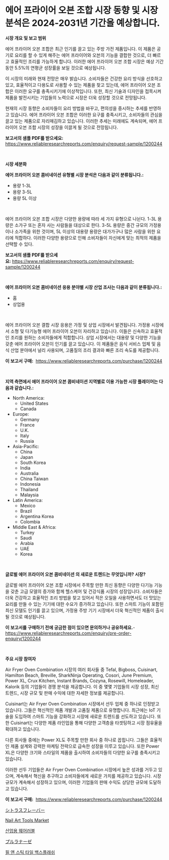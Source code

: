 <p><h1>에어 프라이어 오븐 조합 시장 동향 및 시장 분석은 2024-2031년 기간을 예상합니다.</h1></p><p><strong>시장 개요 및 보고 범위</strong></p>
<p><p>에어 프라이어 오븐 조합은 최근 인기를 끌고 있는 주방 가전 제품입니다. 이 제품은 공기로 요리를 할 수 있게 해주는 에어 프라이어와 오븐의 기능을 결합한 것으로, 더 빠르고 효율적인 조리를 가능하게 합니다. 이러한 에어 프라이어 오븐 조합 시장은 예상 기간 동안 5.5%의 연평균 성장률을 보일 것으로 예상됩니다.</p><p>이 시장의 미래와 현재 전망은 매우 밝습니다. 소비자들은 건강한 요리 방식을 선호하고 있고, 효율적이고 다용도로 사용할 수 있는 제품을 찾고 있는데, 에어 프라이어 오븐 조합은 이러한 요구를 충족시키기에 이상적입니다. 또한, 최신 기술과 디자인을 접목시켜 제품을 발전시키는 기업들의 노력으로 시장은 더욱 성장할 것으로 전망됩니다.</p><p>현재의 시장 동향은 소비자들이 요리 방법을 바꾸고, 편의성을 중시하는 추세를 반영하고 있습니다. 에어 프라이어 오븐 조합은 이러한 요구를 충족시키고, 소비자들의 관심을 끌고 있는 제품으로 자리매김하고 있습니다. 이러한 추세는 미래에도 계속되며, 에어 프라이어 오븐 조합 시장의 성장을 이끌게 될 것으로 전망됩니다.</p></p>
<p><strong>보고서의 샘플 PDF를 받으세요:</strong> <a href="https://www.reliableresearchreports.com/enquiry/request-sample/1200244">https://www.reliableresearchreports.com/enquiry/request-sample/1200244</a></p>
<p>&nbsp;</p>
<p><strong>시장 세분화</strong></p>
<p><strong>에어 프라이어 오븐 콤비네이션 유형별 시장 분석은 다음과 같이 분류됩니다.:</strong></p>
<p><ul><li>용량 1-3L</li><li>용량 3-5L</li><li>용량 5L 이상</li></ul></p>
<p>&nbsp;</p>
<p><p>에어 프라이어 오븐 조합 시장은 다양한 용량에 따라 세 가지 유형으로 나뉜다. 1-3L 용량은 소가구 또는 혼자 사는 사람들을 대상으로 한다. 3-5L 용량은 중간 규모의 가정용이나 소가족을 위한 것이며, 5L 이상의 대용량 용량은 대가가구나 많은 사람을 위한 요리에 적합하다. 이러한 다양한 용량으로 인해 소비자들이 자신에게 맞는 최적의 제품을 선택할 수 있다.</p></p>
<p><strong>보고서의 샘플 PDF를 받으세요:</strong>&nbsp;<a href="https://www.reliableresearchreports.com/enquiry/request-sample/1200244">https://www.reliableresearchreports.com/enquiry/request-sample/1200244</a></p>
<p>&nbsp;</p>
<p><strong> 에어 프라이어 오븐 콤비네이션 응용 분야별 시장 산업 조사는 다음과 같이 분류됩니다.:</strong></p>
<p><ul><li>홈</li><li>상업용</li></ul></p>
<p>&nbsp;</p>
<p><p>에어 프라이어 오븐 결합 시장 응용은 가정 및 상업 시장에서 발견됩니다. 가정용 시장에서 소형 및 다기능형 에어 프라이어 오븐이 자리하고 있습니다. 이들은 신속하고 효율적인 조리를 원하는 소비자들에게 적합합니다. 상업 시장에서는 대용량 및 다양한 기능을 갖춘 에어 프라이어 오븐이 인기를 끌고 있습니다. 이 제품들은 음식 서비스 업체 및 음식 산업 분야에서 널리 사용되며, 고품질의 조리 결과와 빠른 조리 속도를 제공합니다.</p></p>
<p><strong>이 보고서 구매:</strong>&nbsp; <a href="https://www.reliableresearchreports.com/purchase/1200244">https://www.reliableresearchreports.com/purchase/1200244</a></p>
<p>&nbsp;</p>
<p><strong>지역 측면에서 에어 프라이어 오븐 콤비네이션 지역별로 이용 가능한 시장 플레이어는 다음과 같습니다.:</strong></p>
<p><ul>
    <li>
        North America:
        <ul>
            <li>United States</li>
            <li>Canada</li>
        </ul>
    </li>
    <li>
        Europe:
        <ul>
            <li>Germany</li>
            <li>France</li>
            <li>U.K.</li>
            <li>Italy</li>
            <li>Russia</li>
        </ul>
    </li>
    <li>
        Asia-Pacific:
        <ul>
            <li>China</li>
            <li>Japan</li>
            <li>South Korea</li>
            <li>India</li>
            <li>Australia</li>
            <li>China Taiwan</li>
            <li>Indonesia</li>
            <li>Thailand</li>
            <li>Malaysia</li>
        </ul>
    </li>
    <li>
        Latin America:
        <ul>
            <li>Mexico</li>
            <li>Brazil</li>
            <li>Argentina Korea</li>
            <li>Colombia</li>
        </ul>
    </li>
    <li>
        Middle East & Africa:
        <ul>
            <li>Turkey</li>
            <li>Saudi</li>
            <li>Arabia</li>
            <li>UAE</li>
            <li>Korea</li>
        </ul>
    </li>
    </ul></p>
<p>&nbsp;</p>
<p><strong>글로벌 에어 프라이어 오븐 콤비네이션 의 새로운 트렌드는 무엇입니까? 시장?</strong></p>
<p><p>글로벌 에어 프라이어 오븐 조합 시장에서 주목할 만한 최신 동향은 다양한 다기능 기능을 갖춘 고급 모델의 증가와 함께 헬스케어 및 건강식품 시장의 성장입니다. 소비자들은 더욱 건강하고 효율적인 조리 방법을 찾고 있어서 적은 오일을 사용하면서도 더 맛있는 요리를 만들 수 있는 기기에 대한 수요가 증가하고 있습니다. 또한 스마트 기능이 포함된 최신 모델도 인기를 끌고 있으며, 가정용 주방 기기 시장에서 더욱 혁신적인 제품이 출시될 것으로 예상됩니다.</p></p>
<p><strong>이 보고서를 구매하기 전에 궁금한 점이 있으면 문의하거나 공유하세요.</strong>- <a href="https://www.reliableresearchreports.com/enquiry/pre-order-enquiry/1200244">https://www.reliableresearchreports.com/enquiry/pre-order-enquiry/1200244</a></p>
<p>&nbsp;</p>
<p><strong>주요 시장 참여자</strong></p>
<p><p>Air Fryer Oven Combination 시장의 여러 회사들 중 Tefal, Bigboss, Cuisinart, Hamilton Beach, Breville, SharkNinja Operating, Cosori, June Premium, Power XL, Crux Kitchen, Instant Brands, Cozyna, Rosewill, Homeleader, Kalorik 등의 기업들이 경쟁 분석을 제공합니다. 이 중 몇몇 기업들의 시장 성장, 최신 트렌드, 시장 규모 및 판매 수익에 대한 자세한 정보를 제공합니다.</p><p>Cuisinart는 Air Fryer Oven Combination 시장에서 선두 업체 중 하나로 인정받고 있습니다. 그들은 혁신적인 제품 개발과 고품질 제품으로 유명합니다. 최근에는 IoT 기술을 도입하여 스마트 기능을 강화하고 시장에 새로운 트렌드를 선도하고 있습니다. 또한 Cuisinart는 다양한 제품 라인업을 통해 다양한 고객층을 타겟팅하고 시장 점유율을 확대하고 있습니다.</p><p>다른 회사들 중에는 Power XL도 주목할 만한 회사 중 하나로 꼽힙니다. 그들은 효율적인 제품 설계와 강력한 마케팅 전략으로 급속한 성장을 이루고 있습니다. 또한 Power XL은 다양한 크기와 스타일의 제품을 출시하여 소비자들의 다양한 요구를 충족시키고 있습니다.</p><p>이러한 선두 기업들은 Air Fryer Oven Combination 시장에서 높은 성과를 거두고 있으며, 계속해서 혁신을 추구하고 소비자들에게 새로운 가치를 제공하고 있습니다. 시장 규모가 계속해서 성장하고 있으며, 이러한 기업들의 판매 수익도 상당한 규모에 도달하고 있습니다.</p></p>
<p><strong>이 보고서 구매:</strong>&nbsp;&nbsp;<a href="https://www.reliableresearchreports.com/purchase/1200244">https://www.reliableresearchreports.com/purchase/1200244</a></p>
<p><p><a href="https://medium.com/@matteills7854/%E3%82%B7%E3%83%88%E3%83%A9%E3%82%B9%E3%83%95%E3%83%AC%E3%83%BC%E3%83%90%E3%83%BC%E5%B8%82%E5%A0%B4%E8%AA%BF%E6%9F%BB%E3%83%AC%E3%83%9D%E3%83%BC%E3%83%88-%E3%81%9D%E3%81%AE%E6%AD%B4%E5%8F%B2%E3%81%A82031%E5%B9%B4%E3%81%BE%E3%81%A7%E3%81%AE%E4%BA%88%E6%B8%AC-b9a3b3c21d58">シトラスフレーバー</a></p><p><a href="https://issuu.com/reportprime-2/docs/nail-art-tools-market-size-2030.pptx">Nail Art Tools Market</a></p><p><a href="https://medium.com/@williefoster48/%EC%82%B0%EC%97%85%EC%9A%A9-%ED%97%A4%EC%96%B4%EB%9F%AC%EB%B8%94-%EC%8B%9C%EC%9E%A5-%EC%9D%B8%EC%82%AC%EC%9D%B4%ED%8A%B8-%EC%8B%9C%EC%9E%A5-%EB%8F%99%ED%96%A5-%EC%84%B1%EC%9E%A5-2024%EB%85%84%EB%B6%80%ED%84%B0-2031%EB%85%84%EA%B9%8C%EC%A7%80-%EC%98%88%EC%B8%A1%EB%90%9C-%EC%A0%95%EB%B3%B4-b979a1471832">산업용 웨어러블</a></p><p><a href="https://medium.com/@leigh4852023/%E3%83%97%E3%83%AB%E3%83%A9%E3%83%8A%E3%83%BC%E3%82%BC%E5%B8%82%E5%A0%B4%E3%81%AE%E3%82%B7%E3%82%A7%E3%82%A2%E3%81%AE%E9%80%B2%E5%8C%96%E3%81%A8%E5%B8%82%E5%A0%B4%E6%88%90%E9%95%B7%E3%83%88%E3%83%AC%E3%83%B3%E3%83%892024%E5%B9%B4-2031%E5%B9%B4-ce1d9164995a">プルラナーゼ</a></p><p><a href="https://github.com/vss5505pa7z1p/Market-Research-Report-List-1/blob/main/5950603194775.md">필 앤 스틱 타일 백스플래쉬</a></p></p>
